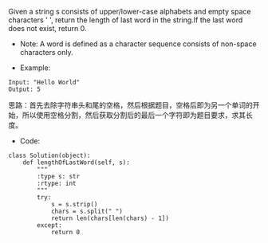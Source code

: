 Given a string s consists of upper/lower-case alphabets and empty space characters ' ', return the length of last word in the string.If the last word does not exist, return 0.

* Note: A word is defined as a character sequence consists of non-space characters only.

* Example:

```
Input: "Hello World"
Output: 5
```
思路：首先去除字符串头和尾的空格，然后根据题目，空格后即为另一个单词的开始，所以使用空格分割，然后获取分割后的最后一个字符即为题目要求，求其长度。

* Code:

```
class Solution(object):
    def lengthOfLastWord(self, s):
        """
        :type s: str
        :rtype: int
        """
        try:
            s = s.strip()
            chars = s.split(" ")
            return len(chars[len(chars) - 1])
        except:
            return 0
```


